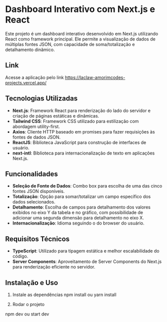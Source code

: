 # Dashboard Interativo com Next.js e React

Este projeto é um dashboard interativo desenvolvido em Next.js utilizando React como framework principal. Ele permite a visualização de dados de múltiplas fontes JSON, com capacidade de soma/totalização e detalhamento dinâmico.

## Link
Acesse a aplicação pelo link https://laclaw-amorimcodes-projects.vercel.app/

## Tecnologias Utilizadas

- **Next.js**: Framework React para renderização do lado do servidor e criação de páginas estáticas e dinâmicas.
- **Tailwind CSS**: Framework CSS utilizado para estilização com abordagem utility-first.
- **Axios**: Cliente HTTP baseado em promises para fazer requisições às fontes de dados JSON.
- **ReactJS**: Biblioteca JavaScript para construção de interfaces de usuário.
- **next-intl**: Biblioteca para internacionalização de texto em aplicações Next.js.

## Funcionalidades

- **Seleção de Fonte de Dados**: Combo box para escolha de uma das cinco fontes JSON disponíveis.
- **Totalização**: Opção para somar/totalizar um campo específico dos dados selecionados.
- **Detalhamento**: Escolha de campos para detalhamento dos valores exibidos no eixo Y da tabela e no gráfico, com possibilidade de adicionar uma segunda dimensão para detalhamento no eixo X.
- **Internacionalização**: Idioma seguindo o do browser do usuário.

## Requisitos Técnicos

- **TypeScript**: Utilizado para tipagem estática e melhor escalabilidade do código.
- **Server Components**: Aproveitamento de Server Components do Next.js para renderização eficiente no servidor.
  
## Instalação e Uso

1. Instale as dependências
npm install ou yarn install

2. Rodar o projeto

npm dev ou start dev